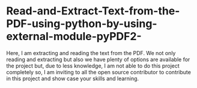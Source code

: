 # Read-and-Extract-Text-from-the-PDF-using-python-by-using-external-module-pyPDF2-
Here, I am extracting and reading the text from the PDF. We not only reading and extracting but also we have plenty of options are available for the project but, due to less knowledge, I am not able to do this project completely so, I am inviting to all the open source contributor to contribute in this project and show case your skills and learning.

